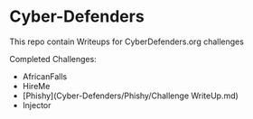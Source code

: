 # Cyber-Defenders
This repo contain Writeups for CyberDefenders.org challenges

Completed Challenges: 
- AfricanFalls
- HireMe
- [Phishy](Cyber-Defenders/Phishy/Challenge WriteUp.md)
- Injector
